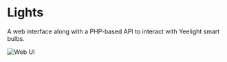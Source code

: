 # Lights

 A web interface along with a PHP-based API to interact with Yeelight smart bulbs.
 
![Web UI](https://i.imgur.com/j29SPea.png)
